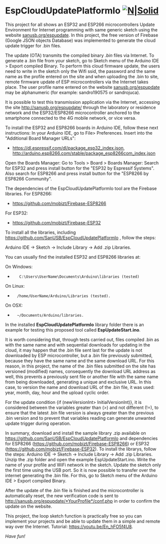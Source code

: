 # EspCloudUpdatePlatformIo [![N|Solid](http://sanusb.blogspot.com.br/favicon.ico)](http://sanusb.org/)

This project for all shows an ESP32 and ESP266 microcontrollers Update Environment for Internet programming with same generic sketch using the website  [sanusb.org/espupdate](http://sanusb.org/espupdate). In this project, the free version of Firebase (Google JSON objects Database) was implemented to generate the cloud update trigger for .bin files. 

The update (OTA) transmits the compiled binary *.bin* files via Internet. To generate a .bin file from your sketch, go to Sketch menu of the Arduino IDE > Export compiled Binary. To perform this cloud firmware update, the users need to write in the sketch only the Wifi ssid, the password and the same name as the profile entered on the site and when uploading the .bin to site, remote firmware update of ESP microcontrollers via the Internet takes place. The user profile name entered on the website [sanusb.org/espupdate](http://sanusb.org/espupdate) may be alphanumeric (for example: sandro190575 or sandrojuca).

It is possible to test this transmission application via the Internet, accessing the site http://sanusb.org/espupdate/ through the laboratory or residence network and the ESP32/ESP8266 microcontroller anchored to the smartphone connected to the 4G mobile network, or vice versa.

 To install the ESP32 and ESP8266 boards in Arduino IDE, follow these next instructions:
 In your Arduino IDE, go to File> Preferences. Insert into the "Additional Board Manager URLs":
 * https://dl.espressif.com/dl/package_esp32_index.json, http://arduino.esp8266.com/stable/package_esp8266com_index.json
 
 Open the Boards Manager: Go to Tools > Board > Boards Manager:
 Search for ESP32 and press install button for the "ESP32 by Espressif Systems". Also search for ESP8266 and press install button for the "ESP8266 by ESP8266 Community".
 
 The dependencies of the EspCloudUpdatePlatformIo tool are the Firebase libraries. For ESP8266:
 
 * https://github.com/mobizt/Firebase-ESP8266
  
 For ESP32:
 
 * https://github.com/mobizt/Firebase-ESP32
 
 To install all the libraries, including https://github.com/SanUSB/EspCloudUpdatePlatformIo , follow the steps: 

Arduino IDE -> Sketch -> Include Library -> Add .zip Libraries.
 
 You can usually find the installed ESP32 and ESP8266 libraries at:
  
 On Windows:    
*        C:\Users\UserName\Documents\Arduino\libraries (tested)
     
 On Linux:   
*       /home/UserName/Arduino/Libraries (tested).

On OSX:
*       ~/Documents/Arduino/libraries.

 In the installed **EspCloudUpdatePlatformIo** library folder there is an example for testing this proposed tool called **EspUpdateStart.ino**.
 
It is worth considering that, through tests carried out, files compiled .bin as with the same name and with sequential downloads for updating in the cloud, it may happen that the .bin file sent last for the update is not downloaded by ESP microcontroller, but a .bin file previously submitted, because they have the same name and the same download URL. For this reason, in this project, the name of the .bin files submitted on the site has versioned (modified) names, consequently the download URL address as well, this prevents a previously sent file or another file with the same name from being downloaded, generating a unique and exclusive URL. In this case, to version the name and download URL of the .bin file, it was used: year, month, day, hour and the upload cyclic order.

For the update condition {if (newVersionInt> InitialVersionInt)}, it is considered between the variables greater than (>) and not different (!=), to ensure that the latest .bin file version is always greater than the previous .bin version and to prevent that variables reading can generate unwanted update trigger during operation.

In summary, download and install the sample library .zip available on https://github.com/SanUSB/EspCloudUpdatePlatformIo and dependencies for ESP8266 (https://github.com/mobizt/Firebase-ESP8266) or ESP32 (https://github.com/mobizt/Firebase-ESP32). To install the librarys, follow the steps: Arduino IDE -> Sketch -> Include Library -> Add .zip Libraries. Unzip the .zip folder and open the example EspUpdateStart.ino. Write the name of your profile and WiFi network in the sketch. Update the sketch only the first time using the USB port. So it is now possible to transfer over the internet generating the .bin file.  For this, go to Sketch menu of the Arduino IDE > Export compiled Binary.

After the update of the .bin file is finished and the microcontroller is automatically reset, the new verification code is sent to http://sanusb.org/espupdate/*YourProfile*/conf.php in order to confirm the update on the website.

This project, the loop sketch function is practically free so you can implement your projects and be able to update them in a simple and remote way over the Internet. Tutorial: https://youtu.be/En_hFO5f4U8.
 
*Have fun!*
